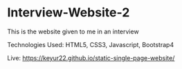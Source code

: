 # Interview-Website-2

This is the website given to me in an interview

Technologies Used: HTML5, CSS3, Javascript, Bootstrap4

Live: https://keyur22.github.io/static-single-page-website/
